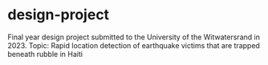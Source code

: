 # design-project
Final year design project submitted to the University of the Witwatersrand in 2023.
Topic: Rapid location detection of earthquake victims that are trapped beneath rubble in Haiti
